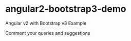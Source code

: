 # angular2-bootstrap3-demo

Angular v2 with Bootstrap v3 Example

Comment your queries and suggestions